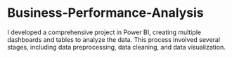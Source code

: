 # Business-Performance-Analysis
I developed a comprehensive project in Power BI, creating multiple dashboards and tables to analyze the data. This process involved several stages, including data preprocessing, data cleaning, and data visualization.

